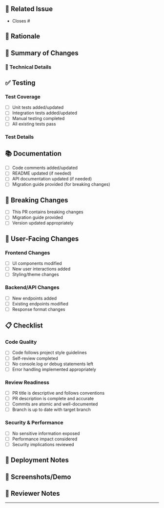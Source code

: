## 🔗 Related Issue

<!--
We generally require a GitHub issue to be filed for all bug fixes and enhancements. This helps us:
- Generate comprehensive change logs for releases
- Track feature requests and bug reports
- Maintain project roadmap and priorities

Link the related issue using GitHub's linking syntax:
- "Closes #123" - for bug fixes and completed features
- "Addresses #123" - for partial implementations
- "Related to #123" - for tangentially related changes
-->

- Closes #

## 🎯 Rationale

<!--
Explain the reasoning behind this change:
- What problem does this solve?
- Why is this the best approach?
- How does this improve the project?

If this is already well-explained in the linked issue, you can reference it briefly.
-->

## 📝 Summary of Changes

<!--
Provide a clear overview of what this PR includes:
- High-level description of changes
- Key files or components modified
- New features or functionality added
- Breaking changes (if any)
-->

### 🔧 Technical Details

<!--
Include relevant technical information:
- Architecture decisions
- Implementation approach
- Dependencies added/removed
- Performance implications
-->

## ✅ Testing

<!--
Describe how these changes have been tested:
-->

### Test Coverage
- [ ] Unit tests added/updated
- [ ] Integration tests added/updated  
- [ ] Manual testing completed
- [ ] All existing tests pass

### Test Details
<!--
Describe specific test scenarios:
- What test cases were added?
- How was the functionality verified?
- Any edge cases considered?
-->

## 📚 Documentation

<!--
Documentation changes and updates:
-->

- [ ] Code comments added/updated
- [ ] README updated (if needed)
- [ ] API documentation updated (if needed)
- [ ] Migration guide provided (for breaking changes)

## 🔄 Breaking Changes

<!--
If this PR introduces breaking changes:
- Clearly list what breaks
- Provide migration instructions
- Update version according to semantic versioning
- Add the "breaking change" label
-->

- [ ] This PR contains breaking changes
- [ ] Migration guide provided
- [ ] Version updated appropriately

## 🎨 User-Facing Changes

<!--
Describe any changes that affect end users:
- New features or functionality
- UI/UX modifications
- API changes
- Configuration changes
- Deprecations
-->

### Frontend Changes
- [ ] UI components modified
- [ ] New user interactions added
- [ ] Styling/theme changes

### Backend/API Changes
- [ ] New endpoints added
- [ ] Existing endpoints modified
- [ ] Response format changes

## 📋 Checklist

<!--
Complete this checklist before requesting review:
-->

### Code Quality
- [ ] Code follows project style guidelines
- [ ] Self-review completed
- [ ] No console.log or debug statements left
- [ ] Error handling implemented appropriately

### Review Readiness  
- [ ] PR title is descriptive and follows conventions
- [ ] PR description is complete and accurate
- [ ] Commits are atomic and well-documented
- [ ] Branch is up to date with target branch

### Security & Performance
- [ ] No sensitive information exposed
- [ ] Performance impact considered
- [ ] Security implications reviewed

## 🚀 Deployment Notes

<!--
Any special considerations for deployment:
- Database migrations required
- Configuration changes needed
- Deployment order dependencies
- Rollback procedures
-->

## 📸 Screenshots/Demo

<!--
For UI changes, include before/after screenshots or demo links:
-->

## 🙏 Reviewer Notes

<!--
Specific guidance for reviewers:
- Areas that need special attention
- Known limitations or trade-offs
- Questions for the reviewer
-->

---

<!-- 
Thank you for contributing! 🎉

Please ensure you've filled out all relevant sections above. The maintainers will review your changes and provide feedback as soon as possible.
-->